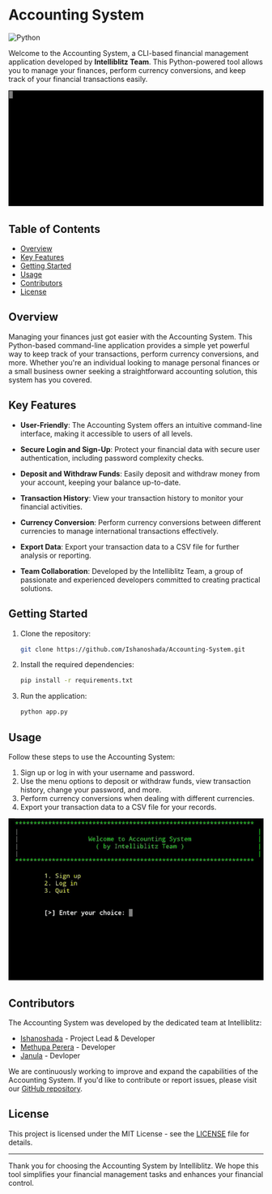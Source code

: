 # Accounting System

![Python](https://img.shields.io/badge/language-Python-blue?logo=python)

Welcome to the Accounting System, a CLI-based financial management application developed by **Intelliblitz Team**. This Python-powered tool allows you to manage your finances, perform currency conversions, and keep track of your financial transactions easily.

![Accounting System](https://raw.githubusercontent.com/Ishanoshada/Ishanoshada/main/ss/ezgif-2-cdb07de627.gif)

## Table of Contents
- [Overview](#overview)
- [Key Features](#key-features)
- [Getting Started](#getting-started)
- [Usage](#usage)
- [Contributors](#contributors)
- [License](#license)

## Overview

Managing your finances just got easier with the Accounting System. This Python-based command-line application provides a simple yet powerful way to keep track of your transactions, perform currency conversions, and more. Whether you're an individual looking to manage personal finances or a small business owner seeking a straightforward accounting solution, this system has you covered.

## Key Features

- **User-Friendly**: The Accounting System offers an intuitive command-line interface, making it accessible to users of all levels.

- **Secure Login and Sign-Up**: Protect your financial data with secure user authentication, including password complexity checks.

- **Deposit and Withdraw Funds**: Easily deposit and withdraw money from your account, keeping your balance up-to-date.

- **Transaction History**: View your transaction history to monitor your financial activities.

- **Currency Conversion**: Perform currency conversions between different currencies to manage international transactions effectively.

- **Export Data**: Export your transaction data to a CSV file for further analysis or reporting.

- **Team Collaboration**: Developed by the Intelliblitz Team, a group of passionate and experienced developers committed to creating practical solutions.

## Getting Started

1. Clone the repository:
   ```sh
   git clone https://github.com/Ishanoshada/Accounting-System.git
   ```

2. Install the required dependencies:
   ```sh
   pip install -r requirements.txt
   ```

3. Run the application:
   ```sh
   python app.py
   ```

## Usage

Follow these steps to use the Accounting System:

1. Sign up or log in with your username and password.
2. Use the menu options to deposit or withdraw funds, view transaction history, change your password, and more.
3. Perform currency conversions when dealing with different currencies.
4. Export your transaction data to a CSV file for your records.

![System](https://raw.githubusercontent.com/Ishanoshada/Ishanoshada/main/ss/ezgif-2-01310731d7.gif)

## Contributors

The Accounting System was developed by the dedicated team at Intelliblitz:

- [Ishanoshada](https://github.com/Ishanoshada) - Project Lead & Developer
- [Methupa Perera](https://github.com/methupaPerera) -  Developer
- [Janula](https://github.com/Janula) - Devloper

We are continuously working to improve and expand the capabilities of the Accounting System. If you'd like to contribute or report issues, please visit our [GitHub repository](https://github.com/Ishanoshada/Accounting-System).

## License

This project is licensed under the MIT License - see the [LICENSE](LICENSE) file for details.

---

Thank you for choosing the Accounting System by Intelliblitz. We hope this tool simplifies your financial management tasks and enhances your financial control.
